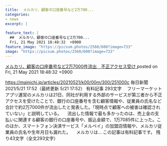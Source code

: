 ```yaml
---
title:  メルカリ、顧客の口座番号など2万700...
categories:
- news
excerpt: |
  
feature_text: |
  ##  メルカリ、顧客の口座番号など2万700...
  Fri, 21 May 2021 18:48:32  +0900
feature_image: "https://picsum.photos/2560/600?image=733"
image: "https://picsum.photos/2560/600?image=733"
---
```


[ メルカリ、顧客の口座番号など2万7000件流出　不正アクセス受け  ](https://rosie.5ch.net/test/read.cgi/editorialplus/1621590512/)
posted on Fri, 21 May 2021 18:48:32  +0900

<!--more-->

https://mainichi.jp/articles/20210521/k00/00m/300/251000c 毎日新聞 2021/5/21 17:52（最終更新 5/21 17:52） 有料記事 293文字 　フリーマーケットアプリ運営のメルカリは21日、同社が利用する外部のサービスが第三者から不正アクセスを受けたことで、銀行の口座番号を含む顧客情報や、従業員の氏名など合計で約2万7000件が流出したと発表した。「現時点で顧客への被害は確認されていない」と説明している。 　流出した情報で最も多かったのは、売上金の支払いに関連する顧客の銀行の口座番号や、振込金額で、1万7085件に上った。このほか、スマートフォン決済サービス「メルペイ」の加盟店情報や、メルカリ従業員の氏名や生年月日も漏れた。 　メルカリは… この記事は有料記事です。 残り43文字（全文293文字）
